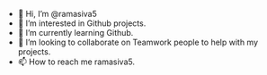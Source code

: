 - 👋 Hi, I’m @ramasiva5
- 👀 I’m interested in Github projects.
- 🌱 I’m currently learning Github.
- 💞️ I’m looking to collaborate on Teamwork people to help with my projects.
- 📫 How to reach me ramasiva5.

<!---
ramasiva5/ramasiva5 is a ✨ special ✨ repository because its `README.md` (this file) appears on your GitHub profile.
You can click the Preview link to take a look at your changes.
--->
